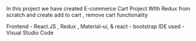 In this project we have created E-commerce Cart Project WIth Redux from scratch and create add to cart ,  remove cart functionality

Frontend - React.JS ,  Redux , Material-ui, & react - bootstrap 
IDE used - Visual Studio Code
